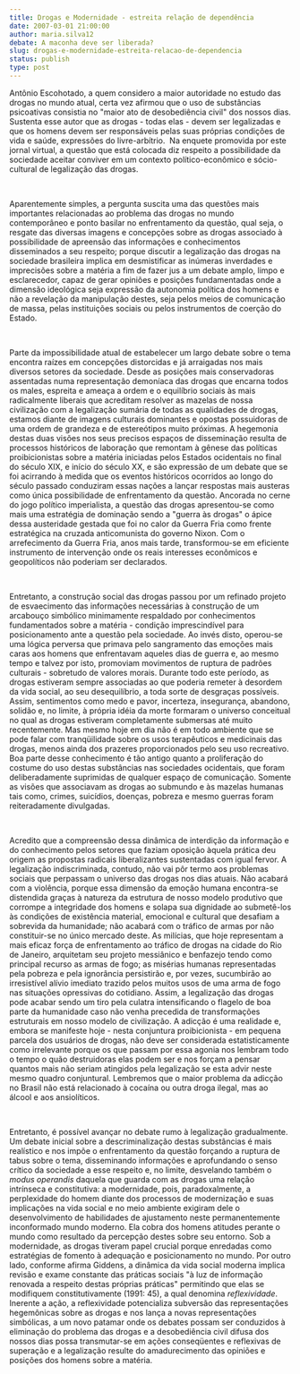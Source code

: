 ```yaml
---
title: Drogas e Modernidade - estreita relação de dependência
date: 2007-03-01 21:00:00
author: maria.silva12
debate: A maconha deve ser liberada?
slug: drogas-e-modernidade-estreita-relacao-de-dependencia
status: publish 
type: post
---
```


Antônio Escohotado, a quem considero a maior autoridade no estudo das drogas no mundo atual, certa vez afirmou que o uso de substâncias psicoativas consistia no "maior ato de desobediência civil" dos nossos dias. Sustenta esse autor que as drogas - todas elas - devem ser legalizadas e que os homens devem ser responsáveis pelas suas próprias condições de vida e saúde, expressões do livre-arbítrio.  Na enquete promovida por este jornal virtual, a questão que está colocada diz respeito a possibilidade da sociedade aceitar conviver em um contexto político-econômico e sócio-cultural de legalização das drogas.


 


Aparentemente simples, a pergunta suscita uma das questões mais importantes relacionadas ao problema das drogas no mundo contemporâneo e ponto basilar no enfrentamento da questão, qual seja, o resgate das diversas imagens e concepções sobre as drogas associado à possibilidade de apreensão das informações e conhecimentos disseminados a seu respeito; porque discutir a legalização das drogas na sociedade brasileira implica em desmistificar as inúmeras inverdades e imprecisões sobre a matéria a fim de fazer jus a um debate amplo, limpo e esclarecedor, capaz de gerar opiniões e posições fundamentadas onde a dimensão ideológica seja expressão da autonomia política dos homens e não a revelação da manipulação destes, seja pelos meios de comunicação de massa, pelas instituições sociais ou pelos instrumentos de coerção do Estado. 


 


Parte da impossibilidade atual de estabelecer um largo debate sobre o tema encontra raízes em concepções distorcidas e já arraigadas nos mais diversos setores da sociedade. Desde as posições mais conservadoras assentadas numa representação demoníaca das drogas que encarna todos os males, espreita e ameaça a ordem e o equilíbrio sociais às mais radicalmente liberais que acreditam resolver as mazelas de nossa civilização com a legalização sumária de todas as qualidades de drogas, estamos diante de imagens culturais dominantes e opostas possuidoras de uma ordem de grandeza e de estereótipos muito próximas. A hegemonia destas duas visões nos seus precisos espaços de disseminação resulta de processos históricos de laboração que remontam à gênese das políticas proibicionistas sobre a matéria iniciadas pelos Estados ocidentais no final do século XIX, e início do século XX, e são expressão de um debate que se foi acirrando à medida que os eventos históricos ocorridos ao longo do século passado conduziram essas nações a lançar respostas mais austeras como única possibilidade de enfrentamento da questão. Ancorada no cerne do jogo político imperialista, a questão das drogas apresentou-se como mais uma estratégia de dominação sendo a "guerra às drogas" o ápice dessa austeridade gestada que foi no calor da Guerra Fria como frente estratégica na cruzada anticomunista do governo Nixon. Com o arrefecimento da Guerra Fria, anos mais tarde, transformou-se em eficiente instrumento de intervenção onde os reais interesses econômicos e geopolíticos não poderiam ser declarados. 


 


Entretanto, a construção social das drogas passou por um refinado projeto de esvaecimento das informações necessárias à construção de um arcabouço simbólico minimamente respaldado por conhecimentos fundamentados sobre a matéria - condição imprescindível para posicionamento ante a questão pela sociedade. Ao invés disto, operou-se uma lógica perversa que primava pelo sangramento das emoções mais caras aos homens que enfrentavam aqueles dias de guerra e, ao mesmo tempo e talvez por isto, promoviam movimentos de ruptura de padrões culturais - sobretudo de valores morais. Durante todo este período, as drogas estiveram sempre associadas ao que poderia remeter à desordem da vida social, ao seu desequilíbrio, a toda sorte de desgraças possíveis. Assim, sentimentos como medo e pavor, incerteza, insegurança, abandono, solidão e, no limite, à própria idéia da morte formaram o universo conceitual no qual as drogas estiveram completamente submersas até muito recentemente. Mas mesmo hoje em dia não é em todo ambiente que se pode falar com tranqüilidade sobre os usos terapêuticos e medicinais das drogas, menos ainda dos prazeres proporcionados pelo seu uso recreativo. Boa parte desse conhecimento é tão antigo quanto a proliferação do costume do uso destas substâncias nas sociedades ocidentais, que foram deliberadamente suprimidas de qualquer espaço de comunicação. Somente as visões que associavam as drogas ao submundo e às mazelas humanas tais como, crimes, suicídios, doenças, pobreza e mesmo guerras foram reiteradamente divulgadas.


 


Acredito que a compreensão dessa dinâmica de interdição da informação e do conhecimento pelos setores que faziam oposição àquela prática deu origem as propostas radicais liberalizantes sustentadas com igual fervor. A legalização indiscriminada, contudo, não vai pôr termo aos problemas sociais que perpassam o universo das drogas nos dias atuais. Não acabará com a violência, porque essa dimensão da emoção humana encontra-se distendida graças à natureza da estrutura de nosso modelo produtivo que corrompe a integridade dos homens e solapa sua dignidade ao submetê-los às condições de existência material, emocional e cultural que desafiam a sobrevida da humanidade; não acabará com o tráfico de armas por não constituir-se no único mercado deste. As milícias, que hoje representam a mais eficaz força de enfrentamento ao tráfico de drogas na cidade do Rio de Janeiro, arquitetam seu projeto messiânico e benfazejo tendo como principal recurso as armas de fogo; as misérias humanas representadas pela pobreza e pela ignorância persistirão e, por vezes, sucumbirão ao irresistível alívio imediato trazido pelos muitos usos de uma arma de fogo nas situações opressivas do cotidiano. Assim, a legalização das drogas pode acabar sendo um tiro pela culatra intensificando o flagelo de boa parte da humanidade caso não venha precedida de transformações estruturais em nosso modelo de civilização. A adicção é uma realidade e, embora se manifeste hoje - nesta conjuntura proibicionista - em pequena parcela dos usuários de drogas, não deve ser considerada estatisticamente como irrelevante porque os que passam por essa agonia nos lembram todo o tempo o quão destruidoras elas podem ser e nos forçam a pensar quantos mais não seriam atingidos pela legalização se esta advir neste mesmo quadro conjuntural. Lembremos que o maior problema da adicção no Brasil não está relacionado à cocaína ou outra droga ilegal, mas ao álcool e aos ansiolíticos. 


 


Entretanto, é possível avançar no debate rumo à legalização gradualmente. Um debate inicial sobre a descriminalização destas substâncias é mais realístico e nos impõe o enfrentamento da questão forçando a ruptura de tabus sobre o tema, disseminando informações e aprofundando o senso crítico da sociedade a esse respeito e, no limite, desvelando também o *modus operandis* daquela que guarda com as drogas uma relação intrínseca e constitutiva: a modernidade, pois, paradoxalmente, a perplexidade do homem diante dos processos de modernização e suas implicações na vida social e no meio ambiente exigiram dele o desenvolvimento de habilidades de ajustamento neste permanentemente inconformado mundo moderno. Ela cobra dos homens atitudes perante o mundo como resultado da percepção destes sobre seu entorno. Sob a modernidade, as drogas tiveram papel crucial porque enredadas como estratégias de fomento à adequação e posicionamento no mundo. Por outro lado, conforme afirma Giddens, a dinâmica da vida social moderna implica revisão e exame constante das práticas sociais "à luz de informação renovada a respeito destas próprias práticas" permitindo que elas se modifiquem constitutivamente (1991: 45), a qual denomina *reflexividade*. Inerente a ação, a reflexividade potencializa subversão das representações hegemônicas sobre as drogas e nos lança a novas representações simbólicas, a um novo patamar onde os debates possam ser conduzidos à eliminação do problema das drogas e a desobediência civil difusa dos nossos dias possa transmutar-se em ações conseqüentes e reflexivas de superação e a legalização resulte do amadurecimento das opiniões e posições dos homens sobre a matéria. 


